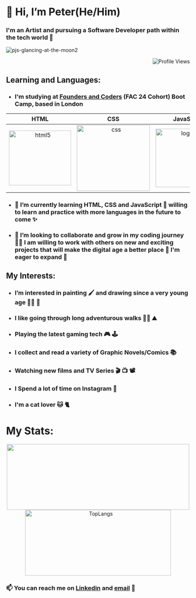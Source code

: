 # <h1> 👋 Hi, I’m Peter(He/Him) 
### I'm an Artist and pursuing a Software Developer path within the tech world :star_struck: 
  
  
![pjs-glancing-at-the-moon2](https://user-images.githubusercontent.com/45575016/150718219-b10a5248-10ed-4254-bdcb-6fe1d008f2fa.jpg)
  
  <div align="right">
  
  ![Profile Views](https://komarev.com/ghpvc/?username=PJSalter&color=blueviolet&style=plastic)
    
  </div>
  
## Learning and Languages:
  
- ### I'm studying at [Founders and Coders](https://www.foundersandcoders.com/) (FAC 24 Cohort) Boot Camp, based in London 
  
 <div align="center">
   
 | HTML | CSS | JavaScript |
 | :-------: | :-------: | :-------: |
 | <img src="https://user-images.githubusercontent.com/45575016/151708924-afc4389a-50ae-402a-8819-3e217c06aac6.png" alt="html5" width="170" height="150"> | <img src="https://user-images.githubusercontent.com/45575016/151708962-5b318974-1158-4c5f-a5b4-3b7f0e685252.png" alt="css"  width="200" height="180"> | <img src="https://user-images.githubusercontent.com/45575016/151711356-90b786ee-0d46-41de-9f92-193356e24728.png" alt="logo-js" width="180" height="160"> |
   
  </div>
  
- ### 🌱 I’m currently learning HTML, CSS and JavaScript :robot: willing to learn and practice with more languages in the future to come :sparkles:
- ### 💞️ I’m looking to collaborate and grow in my coding journey :technologist: I am willing to work with others on new and exciting projects that will make the digital age a better place :raised_hands: I'm eager to expand :dizzy:
  
## My Interests:

- ### I’m interested in painting :paintbrush: and drawing since a very young age :artist: :art: 
- ### I like going through long adventurous walks :walking_man: :mountain: 
- ### Playing the latest gaming tech :video_game: :joystick: 
- ### I collect and read a variety of Graphic Novels/Comics :books: 
- ### Watching new films and TV Series :clapper: :tv: :film_projector: 
- ### I Spend a lot of time on Instagram :iphone: 
- ### I'm a cat lover :cat: :cat2:  
  
<h1>My Stats:</h1>
<p align="center">
<img height="180em" src="https://github-readme-stats.vercel.app/api?username=PJSalter&show_icons=true&hide_border=true&&count_private=true&include_all_commits=true&theme=merko&hide=stars,contribs" width="500" />
  <img height="180em" src="https://github-readme-stats.vercel.app/api/top-langs/?username=PJSalter&theme=merko&layout=compact" alt="TopLangs" width="400" />
  </p>
  
### 📫 You can reach me on [Linkedin](https://www.linkedin.com/in/peter-salter-627769106/) and [email](mailto:psalter88@googlemail.com) 📧


<!---
PJSalter/PJSalter is a ✨ special ✨ repository because its `README.md` (this file) appears on your GitHub profile.
You can click the Preview link to take a look at your changes.
--->
